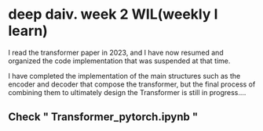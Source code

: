 # deep daiv. week 2 WIL(weekly I learn)
I read the transformer paper in 2023, and I have now resumed and organized the code implementation that was suspended at that time.

I have completed the implementation of the main structures such as the encoder and decoder that compose the transformer, but the final process of combining them to ultimately design the Transformer is still in progress....

## Check  " Transformer_pytorch.ipynb "
